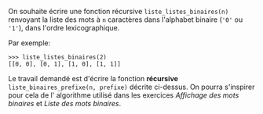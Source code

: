 On souhaite écrire une fonction récursive `liste_listes_binaires(n)` renvoyant 
la liste des mots à `n` caractères dans l'alphabet binaire (`'0'` ou `'1'`), 
dans l'ordre lexicographique.
 
Par exemple:

    >>> liste_listes_binaires(2)
    [[0, 0], [0, 1], [1, 0], [1, 1]]

Le travail demandé est d'écrire la fonction **récursive**
`liste_binaires_prefixe(n, prefixe)` décrite ci-dessus. On pourra s'inspirer 
pour cela de l' algorithme utilisé dans les exercices *Affichage des mots
 binaires* et *Liste des mots binaires*.

